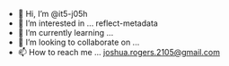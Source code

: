 - 👋 Hi, I’m @it5-j05h
- 👀 I’m interested in ... reflect-metadata
- 🌱 I’m currently learning ...
- 💞️ I’m looking to collaborate on ...
- 📫 How to reach me ... joshua.rogers.2105@gmail.com

<!---
it5-j05h/it5-j05h is a ✨ special ✨ repository because its `README.md` (this file) appears on your GitHub profile.
You can click the Preview link to take a look at your changes.
--->

